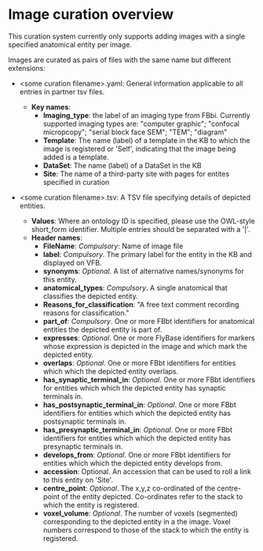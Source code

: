 # Image curation overview

This curation system currently only supports adding images with a single specified anatomical entity per image.

Images are curated as pairs of files with the same name but different extensions:

* \<some curation filename\>.yaml: General information applicable to all entries in partner tsv files.
  * **Key names**: 
    * **Imaging_type**: the label of an imaging type from FBbi.  Currently supported imaging types are: 
      "computer graphic"; "confocal micropcopy"; "serial block face SEM"; "TEM"; "diagram"
    * **Template**: The name (label) of a template in the KB to which the image is registered or 'Self', indicating that the image being added is a template.
    * **DataSet**: The name (label) of a DataSet in the KB
    * **Site**: The name of a third-party site with pages for entites specified in curation
    
* \<some curation filename\>.tsv: A TSV file specifying details of depicted entities.
  * **Values**:  Where an ontology ID is specified, please use the OWL-style short_form identifier.  Multiple entries should be separated with a '|'.
  * **Header names**: 
    * **FileName**: *Compulsory*: Name of image file
    * **label**: *Compulsory*. The primary label for the entity in the KB and displayed on VFB.
    * **synonyms**: *Optional*.  A list of alternative names/synonyms for this entity.
    * **anatomical_types**: *Compulsory*. A single anatomical that classifies the depicted entity.
    * **Reasons_for_classification**: "A free text comment recording reasons for classification."
    * **part_of**: *Compulsory*. One or more FBbt identifiers for anatomical entities the depicted entity is part of.
    * **expresses**: *Optional*. One or more FlyBase identifiers for markers whose expression is depicted in the image and which mark the depicted entity. 
    * **overlaps**: *Optional*. One or more FBbt identifiers for entities which which the depicted entity overlaps.
    * **has_synaptic_terminal_in**: *Optional*. One or more FBbt identifiers for entities which which the depicted entity has synaptic terminals in.
    * **has_postsynaptic_terminal_in**: *Optional*. One or more FBbt identifiers for entities which which the depicted entity has postsynaptic terminals in.
    * **has_presynaptic_terminal_in**: *Optional*. One or more FBbt identifiers for entities which which the depicted entity has presynaptic terminals in.
    * **develops_from**: *Optional*. One or more FBbt identifiers for entities which which the depicted entity develops from.
    * **accession**: Optional. An accession that can be used to roll a link to this entity on 'Site'.
    * **centre_point**: *Optional*. The x,y,z co-ordinated of the centre-point of the entity depicted. Co-ordinates refer to the stack to which the entity is registered.
    * **voxel_volume**: *Optional*.  The number of voxels (segmented) corresponding to the depicted entity in a the image.  Voxel numbers correspond to those of the stack to which the entity is registered.
    
    
    
